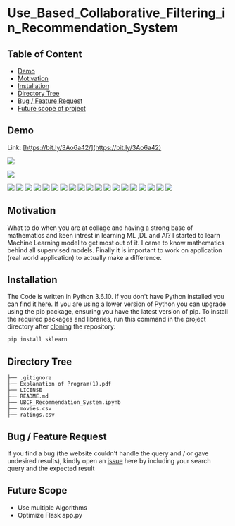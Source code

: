 # Use_Based_Collaborative_Filtering_in_Recommendation_System

## Table of Content
  * [Demo](#demo)
  * [Motivation](#motivation)
  * [Installation](#installation)
  * [Directory Tree](#directory-tree)
  * [Bug / Feature Request](#bug---feature-request)
  * [Future scope of project](#future-scope)


## Demo
Link: [https://bit.ly/3Ao6a42/](https://bit.ly/3Ao6a42)

[![](https://imgur.com/lGZz0kk.png)](https://bit.ly/3Ao6a42)

[![](https://imgur.com/cQl6dFa.png)](https://bit.ly/3Ao6a42)

[![](https://imgur.com/NU7pXhm.png)](https://bit.ly/3Ao6a42)
[![](https://imgur.com/4cNJ0ry.png)](https://bit.ly/3Ao6a42)
[![](https://imgur.com/78oZpQs.png)](https://bit.ly/3Ao6a42)
[![](https://imgur.com/YdTYS0i.png)](https://bit.ly/3Ao6a42)
[![](https://imgur.com/VeUGYgu.png)](https://bit.ly/3Ao6a42)
[![](https://imgur.com/cVb20jw.png)](https://bit.ly/3Ao6a42)
[![](https://imgur.com/qWaYsm4.png)](https://bit.ly/3Ao6a42)
[![](https://imgur.com/8HEGnRV.png)](https://bit.ly/3Ao6a42)
[![](https://imgur.com/X3OvcJV.png)](https://bit.ly/3Ao6a42)
[![](https://imgur.com/kfScpMG.png)](https://bit.ly/3Ao6a42)
[![](https://imgur.com/CRn36IV.png)](https://bit.ly/3Ao6a42)
[![](https://imgur.com/42xMXcZ.png)](https://bit.ly/3Ao6a42)
[![](https://imgur.com/ZYCvd3l.png)](https://bit.ly/3Ao6a42)
[![](https://imgur.com/ZYCvd3l.png)](https://bit.ly/3Ao6a42)
[![](https://imgur.com/KceacgL.png)](https://bit.ly/3Ao6a42)
[![](https://imgur.com/uqYUbcq.png)](https://bit.ly/3Ao6a42)
[![](https://imgur.com/zz8vG5h.png)](https://bit.ly/3Ao6a42)
[![](https://imgur.com/F5Ly0He.png)](https://bit.ly/3Ao6a42)
[![](https://imgur.com/HdUpsAA.png)](https://bit.ly/3Ao6a42)

## Motivation
What to do when you are at collage and having a strong base of mathematics and keen intrest in learning ML ,DL and AI? I started to learn Machine Learning model to get most out of it. I came to know mathematics behind all supervised models. Finally it is important to work on application (real world application) to actually make a difference.

## Installation
The Code is written in Python 3.6.10. If you don't have Python installed you can find it [here](https://www.python.org/downloads/). If you are using a lower version of Python you can upgrade using the pip package, ensuring you have the latest version of pip. To install the required packages and libraries, run this command in the project directory after [cloning](https://www.howtogeek.com/451360/how-to-clone-a-github-repository/) the repository:
```bash
pip install sklearn
```

## Directory Tree 
```
├── .gitignore
├── Explanation of Program(1).pdf
├── LICENSE
├── README.md
├── UBCF_Recommendation_System.ipynb
├── movies.csv
├── ratings.csv
```


## Bug / Feature Request

If you find a bug (the website couldn't handle the query and / or gave undesired results), kindly open an [issue](https://github.com/deeksha-2299/Use_Based_Collaborative_Filtering_in_Recommendation_System/issues) here by including your search query and the expected result

## Future Scope

* Use multiple Algorithms
* Optimize Flask app.py
